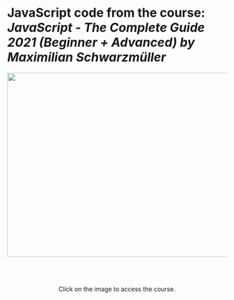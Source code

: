 # JavaScript code from the course: ***JavaScript - The Complete Guide 2021 (Beginner + Advanced) by Maximilian Schwarzmüller***

<div align="center">
  <a href="https://www.udemy.com/course/javascript-the-complete-guide-2020-beginner-advanced/" target="_blank">
    <img src="https://miro.medium.com/max/1400/1*ahpxPO0jLGb9EWrY2qQPhg.jpeg" width="750" height="422">
  </a>
</div>
</br>
</br>
</br>
<div align="center">
  <p>
    Click on the image to access the course.
  </p>
</div>
